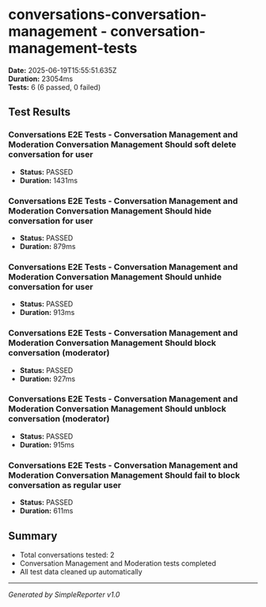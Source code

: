 # conversations-conversation-management - conversation-management-tests

**Date:** 2025-06-19T15:55:51.635Z  
**Duration:** 23054ms  
**Tests:** 6 (6 passed, 0 failed)

## Test Results


### Conversations E2E Tests - Conversation Management and Moderation Conversation Management Should soft delete conversation for user
- **Status:** PASSED
- **Duration:** 1431ms



### Conversations E2E Tests - Conversation Management and Moderation Conversation Management Should hide conversation for user
- **Status:** PASSED
- **Duration:** 879ms



### Conversations E2E Tests - Conversation Management and Moderation Conversation Management Should unhide conversation for user
- **Status:** PASSED
- **Duration:** 913ms



### Conversations E2E Tests - Conversation Management and Moderation Conversation Management Should block conversation (moderator)
- **Status:** PASSED
- **Duration:** 927ms



### Conversations E2E Tests - Conversation Management and Moderation Conversation Management Should unblock conversation (moderator)
- **Status:** PASSED
- **Duration:** 915ms



### Conversations E2E Tests - Conversation Management and Moderation Conversation Management Should fail to block conversation as regular user
- **Status:** PASSED
- **Duration:** 611ms



## Summary

- Total conversations tested: 2
- Conversation Management and Moderation tests completed
- All test data cleaned up automatically

---
*Generated by SimpleReporter v1.0*
